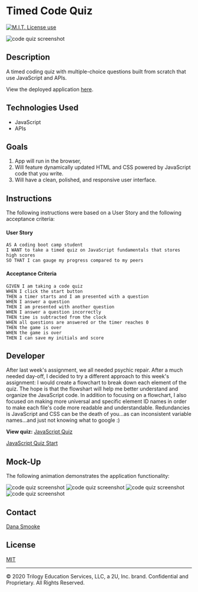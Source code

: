 # Timed Code Quiz

<span align="left">

<a href="https://img.shields.io/badge/License-MIT-brightgreen?style=plastic"><img alt="M.I.T. License use" src="https://img.shields.io/badge/License-MIT-brightgreen?style=plastic"/></a>

 </span>
 
 
![code quiz screenshot](/screenshot1.png)

## Description

A timed coding quiz with multiple-choice questions built from scratch that use JavaScript and APIs.

View the deployed application [here](https://dsmooke.github.io/timed-code-quiz/).

## Technologies Used

- JavaScript
- APIs

## Goals

1. App will run in the browser,
2. Will feature dynamically updated HTML and CSS powered by JavaScript code that you write. 
3. Will have a clean, polished, and responsive user interface. 

## Instructions

The following instructions were based on a User Story and the following acceptance criteria: 

#### User Story
```
AS A coding boot camp student
I WANT to take a timed quiz on JavaScript fundamentals that stores high scores
SO THAT I can gauge my progress compared to my peers
```

#### Acceptance Criteria
```
GIVEN I am taking a code quiz
WHEN I click the start button
THEN a timer starts and I am presented with a question
WHEN I answer a question
THEN I am presented with another question
WHEN I answer a question incorrectly
THEN time is subtracted from the clock
WHEN all questions are answered or the timer reaches 0
THEN the game is over
WHEN the game is over
THEN I can save my initials and score
```

## Developer

After last week's assignment, we all needed psychic repair. After a much needed day-off, 
I decided to try a different approach to this week's assignment: I would create a flowchart to break down each element of the quiz. The hope is that the flowshart will help me better understand and organize the JavaScript code. In addition to focusing on a flowchart, I also focused on making more universal and specific element ID names in order to make each file's code more readable and understandable. Redundancies is JavaScript and CSS can be the death of you...as can inconsistent variable names...and just not knowing what to google :)

**View quiz:** [JavaScript Quiz](https://dsmooke.github.io/timed-code-quiz/home.html)

[JavaScript Quiz Start](https://dsmooke.github.io/timed-code-quiz/)

## Mock-Up

The following animation demonstrates the application functionality:

![code quiz screenshot](/screenshot1.png)
![code quiz screenshot](/screenshot2.png)
![code quiz screenshot](/screenshot3.png)
![code quiz screenshot](/screenshot4.png)

## Contact

[Dana Smooke]("https://github.com/dsmooke")

## License

[MIT]("https://opensource.org/licenses/MIT")

---

© 2020 Trilogy Education Services, LLC, a 2U, Inc. brand. Confidential and Proprietary. All Rights Reserved.


